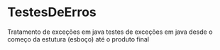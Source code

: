 # TestesDeErros
Tratamento de exceções em java 
testes de exceções em java 
desde o começo da estutura (esboço) até o produto final




